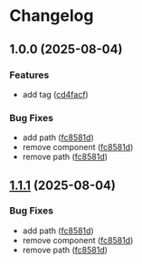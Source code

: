 # Changelog

## 1.0.0 (2025-08-04)


### Features

* add tag ([cd4facf](https://github.com/davidshen84/dos2unix/commit/cd4facf75934c399359cb83b05e7ab47c7ae9aae))


### Bug Fixes

* add path ([fc8581d](https://github.com/davidshen84/dos2unix/commit/fc8581d9ac75b256b7a77020fd8c83958fee9e0f))
* remove component ([fc8581d](https://github.com/davidshen84/dos2unix/commit/fc8581d9ac75b256b7a77020fd8c83958fee9e0f))
* remove path ([fc8581d](https://github.com/davidshen84/dos2unix/commit/fc8581d9ac75b256b7a77020fd8c83958fee9e0f))

## [1.1.1](https://github.com/davidshen84/dos2unix/compare/v1.1.0...v1.1.1) (2025-08-04)


### Bug Fixes

* add path ([fc8581d](https://github.com/davidshen84/dos2unix/commit/fc8581d9ac75b256b7a77020fd8c83958fee9e0f))
* remove component ([fc8581d](https://github.com/davidshen84/dos2unix/commit/fc8581d9ac75b256b7a77020fd8c83958fee9e0f))
* remove path ([fc8581d](https://github.com/davidshen84/dos2unix/commit/fc8581d9ac75b256b7a77020fd8c83958fee9e0f))
